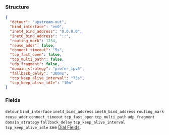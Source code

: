### Structure

```json
{
  "detour": "upstream-out",
  "bind_interface": "en0",
  "inet4_bind_address": "0.0.0.0",
  "inet6_bind_address": "::",
  "routing_mark": 1234,
  "reuse_addr": false,
  "connect_timeout": "5s",
  "tcp_fast_open": false,
  "tcp_multi_path": false,
  "udp_fragment": false,
  "domain_strategy": "prefer_ipv6",
  "fallback_delay": "300ms",
  "tcp_keep_alive_interval": "75s",
  "tcp_keep_alive_idle": "10m"
}
```

### Fields

`detour` `bind_interface` `inet4_bind_address` `inet6_bind_address` `routing_mark` `reuse_addr` `connect_timeout` `tcp_fast_open` `tcp_multi_path` `udp_fragment` `domain_strategy` `fallback_delay` `tcp_keep_alive_interval` `tcp_keep_alive_idle` see [Dial Fields](/configuration/shared/dial).
